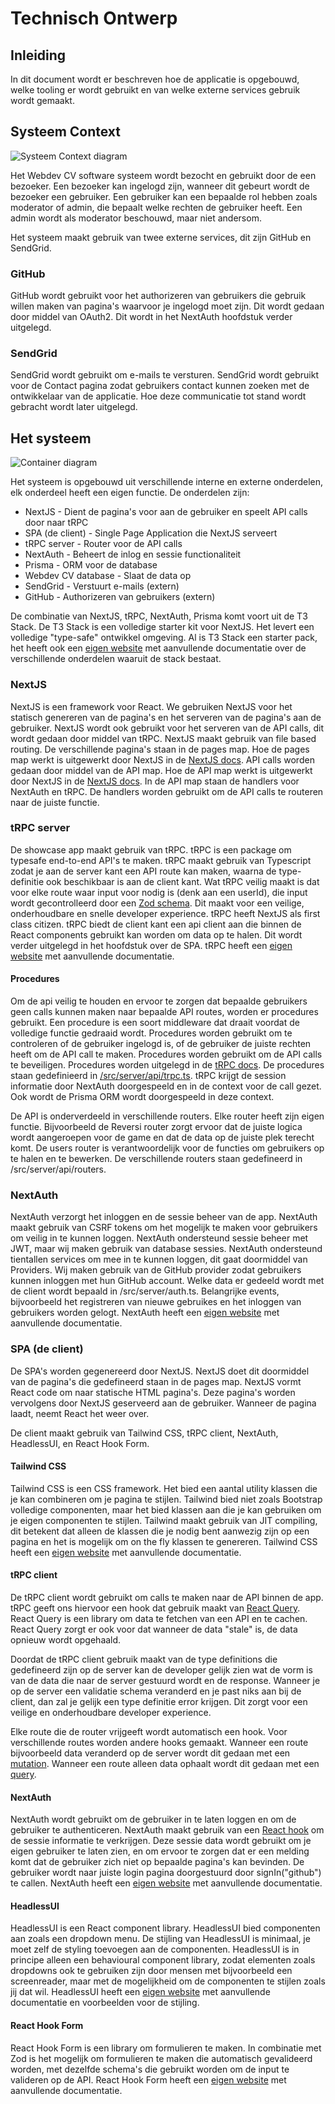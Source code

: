 # Technisch Ontwerp

## Inleiding

In dit document wordt er beschreven hoe de applicatie is opgebouwd, welke tooling er wordt gebruikt en van welke externe services gebruik wordt gemaakt.

## Systeem Context

![Systeem Context diagram](./images/System%20Context%20diagram.drawio.svg)

Het Webdev CV software systeem wordt bezocht en gebruikt door de een bezoeker. Een bezoeker kan ingelogd zijn, wanneer dit gebeurt wordt de bezoeker een gebruiker. Een gebruiker kan een bepaalde rol hebben zoals moderator of admin, die bepaalt welke rechten de gebruiker heeft. Een admin wordt als moderator beschouwd, maar niet andersom.

Het systeem maakt gebruik van twee externe services, dit zijn GitHub en SendGrid.

### GitHub

GitHub wordt gebruikt voor het authorizeren van gebruikers die gebruik willen maken van pagina's waarvoor je ingelogd moet zijn. Dit wordt gedaan door middel van OAuth2. Dit wordt in het NextAuth hoofdstuk verder uitgelegd.

### SendGrid

SendGrid wordt gebruikt om e-mails te versturen. SendGrid wordt gebruikt voor de Contact pagina zodat gebruikers contact kunnen zoeken met de ontwikkelaar van de applicatie. Hoe deze communicatie tot stand wordt gebracht wordt later uitgelegd.

## Het systeem

![Container diagram](./images/Container%20diagram.drawio.svg)

Het systeem is opgebouwd uit verschillende interne en externe onderdelen, elk onderdeel heeft een eigen functie. De onderdelen zijn:

* NextJS - Dient de pagina's voor aan de gebruiker en speelt API calls door naar tRPC
* SPA (de client) - Single Page Application die NextJS serveert
* tRPC server - Router voor de API calls
* NextAuth - Beheert de inlog en sessie functionaliteit
* Prisma - ORM voor de database
* Webdev CV database - Slaat de data op
* SendGrid - Verstuurt e-mails (extern)
* GitHub - Authorizeren van gebruikers (extern)

De combinatie van NextJS, tRPC, NextAuth, Prisma komt voort uit de T3 Stack. De T3 Stack is een volledige starter kit voor NextJS. Het levert een volledige "type-safe" ontwikkel omgeving. Al is T3 Stack een starter pack, het heeft ook een [eigen website](https://create.t3.gg/en/introduction) met aanvullende documentatie over de verschillende onderdelen waaruit de stack bestaat.

### NextJS

NextJS is een framework voor React. We gebruiken NextJS voor het statisch genereren van de pagina's en het serveren van de pagina's aan de gebruiker. NextJS wordt ook gebruikt voor het serveren van de API calls, dit wordt gedaan door middel van tRPC. NextJS maakt gebruik van file based routing. De verschillende pagina's staan in de pages map. Hoe de pages map werkt is uitgewerkt door NextJS in de [NextJS docs](https://nextjs.org/docs/routing/introduction). API calls worden gedaan door middel van de API map. Hoe de API map werkt is uitgewerkt door NextJS in de [NextJS docs](https://nextjs.org/docs/api-routes/introduction). In de API map staan de handlers voor NextAuth en tRPC. De handlers worden gebruikt om de API calls te routeren naar de juiste functie.

### tRPC server

De showcase app maakt gebruik van tRPC. tRPC is een package om typesafe end-to-end API's te maken. tRPC maakt gebruik van Typescript zodat je aan de server kant een API route kan maken, waarna de type-definitie ook beschikbaar is aan de client kant. Wat tRPC veilig maakt is dat voor elke route waar input voor nodig is (denk aan een userId), die input wordt gecontrolleerd door een [Zod schema](https://zod.dev). Dit maakt voor een veilige, onderhoudbare en snelle developer experience. tRPC heeft NextJS als first class citizen. tRPC biedt de client kant een api client aan die binnen de React components gebruikt kan worden om data op te halen. Dit wordt verder uitgelegd in het hoofdstuk over de SPA. tRPC heeft een [eigen website](https://trpc.io/) met aanvullende documentatie.

#### Procedures

Om de api veilig te houden en ervoor te zorgen dat bepaalde gebruikers geen calls kunnen maken naar bepaalde API routes, worden er procedures gebruikt. Een procedure is een soort middleware dat draait voordat de volledige functie gedraaid wordt. Procedures worden gebruikt om te controleren of de gebruiker ingelogd is, of de gebruiker de juiste rechten heeft om de API call te maken. Procedures worden gebruikt om de API calls te beveiligen. Procedures worden uitgelegd in de [tRPC docs](https://trpc.io/docs/procedures). De procedures staan gedefinieerd in [/src/server/api/trpc.ts](/src/server/api/trpc.ts). tRPC krijgt de session informatie door NextAuth doorgespeeld en in de context voor de call gezet. Ook wordt de Prisma ORM wordt doorgespeeld in deze context. 

De API is onderverdeeld in verschillende routers. Elke router heeft zijn eigen functie. Bijvoorbeeld de Reversi router zorgt ervoor dat de juiste logica wordt aangeroepen voor de game en dat de data op de juiste plek terecht komt. De users router is verantwoordelijk voor de functies om gebruikers op te halen en te bewerken. De verschillende routers staan gedefineerd in /src/server/api/routers.

### NextAuth
NextAuth verzorgt het inloggen en de sessie beheer van de app. NextAuth maakt gebruik van CSRF tokens om het mogelijk te maken voor gebruikers om veilig in te kunnen loggen. NextAuth ondersteund sessie beheer met JWT, maar wij maken gebruik van database sessies. NextAuth ondersteund tientallen services om mee in te kunnen loggen, dit gaat doormiddel van Providers. Wij maken gebruik van de GitHub provider zodat gebruikers kunnen inloggen met hun GitHub account. Welke data er gedeeld wordt met de client wordt bepaald in /src/server/auth.ts. Belangrijke events, bijvoorbeeld het registreren van nieuwe gebruikes en het inloggen van gebruikers worden gelogt. NextAuth heeft een [eigen website](https://next-auth.js.org/) met aanvullende documentatie.

### SPA (de client)

De SPA's worden gegenereerd door NextJS. NextJS doet dit doormiddel van de pagina's die gedefineerd staan in de pages map. NextJS vormt React code om naar statische HTML pagina's. Deze pagina's worden vervolgens door NextJS geserveerd aan de gebruiker. Wanneer de pagina laadt, neemt React het weer over.

De client maakt gebruik van Tailwind CSS, tRPC client, NextAuth, HeadlessUI, en React Hook Form.

#### Tailwind CSS

Tailwind CSS is een CSS framework. Het bied een aantal utility klassen die je kan combineren om je pagina te stijlen. Tailwind bied niet zoals Bootstrap volledige componenten, maar het bied klassen aan die je kan gebruiken om je eigen componenten te stijlen. Tailwind maakt gebruik van JIT compiling, dit betekent dat alleen de klassen die je nodig bent aanwezig zijn op een pagina en het is mogelijk om on the fly klassen te genereren. Tailwind CSS heeft een [eigen website](https://tailwindcss.com/) met aanvullende documentatie.

#### tRPC client

De tRPC client wordt gebruikt om calls te maken naar de API binnen de app. tRPC geeft ons hiervoor een hook dat gebruik maakt van [React Query](https://react-query.tanstack.com/). React Query is een library om data te fetchen van een API en te cachen. React Query zorgt er ook voor dat wanneer de data "stale" is, de data opnieuw wordt opgehaald.

Doordat de tRPC client gebruik maakt van de type definitions die gedefineerd zijn op de server kan de developer gelijk zien wat de vorm is van de data die naar de server gestuurd wordt en de response. Wanneer je op de server een validatie schema veranderd en je past niks aan bij de client, dan zal je gelijk een type definitie error krijgen. Dit zorgt voor een veilige en onderhoudbare developer experience.

Elke route die de router vrijgeeft wordt automatisch een hook. Voor verschillende routes worden andere hooks gemaakt. Wanneer een route bijvoorbeeld data veranderd op de server wordt dit gedaan met een [mutation](https://trpc.io/docs/reactjs/usemutation). Wanneer een route alleen data ophaalt wordt dit gedaan met een [query](https://trpc.io/docs/reactjs/usequery).

#### NextAuth

NextAuth wordt gebruikt om de gebruiker in te laten loggen en om de gebruiker te authenticeren. NextAuth maakt gebruik van een [React hook](https://next-auth.js.org/getting-started/client#use-session) om de sessie informatie te verkrijgen. Deze sessie data wordt gebruikt om je eigen gebruiker te laten zien, en om ervoor te zorgen dat er een melding komt dat de gebruiker zich niet op bepaalde pagina's kan bevinden. De gebruiker wordt naar juiste login pagina doorgestuurd door signIn("github") te callen. NextAuth heeft een [eigen website](https://next-auth.js.org/) met aanvullende documentatie.

#### HeadlessUI

HeadlessUI is een React component library. HeadlessUI bied componenten aan zoals een dropdown menu. De stijling van HeadlessUI is minimaal, je moet zelf de styling toevoegen aan de componenten. HeadlessUI is in principe alleen een behavioural component library, zodat elementen zoals dropdowns ook te gebruiken zijn door mensen met bijvoorbeeld een screenreader, maar met de mogelijkheid om de componenten te stijlen zoals jij dat wil. HeadlessUI heeft een [eigen website](https://headlessui.dev/) met aanvullende documentatie en voorbeelden voor de stijling.

#### React Hook Form

React Hook Form is een library om formulieren te maken. In combinatie met Zod is het mogelijk om formulieren te maken die automatisch gevalideerd worden, met dezelfde schema's die gebruikt worden om de input te valideren op de API. React Hook Form heeft een [eigen website](https://react-hook-form.com/) met aanvullende documentatie.

